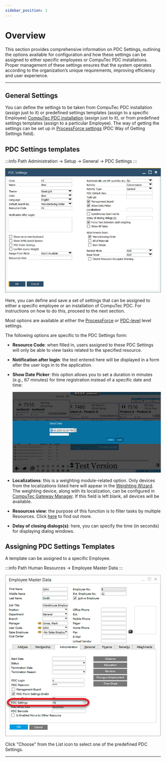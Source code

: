 ```yaml
---
sidebar_position: 1
---
```


# Overview

This section provides comprehensive information on PDC Settings, outlining the options available for configuration and how these settings can be assigned to either specific employees or CompuTec PDC installations. Proper management of these settings ensures that the system operates according to the organization’s unique requirements, improving efficiency and user experience.

---

## General Settings

You can define the settings to be taken from CompuTec PDC installation (assign just to it) or predefined settings templates (assign to a specific Employee) [CompuTec PDC installation](../overview.md) (assign just to it), or from predefined settings templates (assign to a particular Employee). The way of getting the settings can be set up in [ProcessForce settings](../overview.md#processforce-settings) (PDC Way of Getting Settings field).

## PDC Settings templates

:::info Path
    Administration → Setup → General → PDC Settings
:::

![PDC Settings](./media/pdc-settings/pdc-settings-general.webp)

Here, you can define and save a set of settings that can be assigned to either a specific employee or an installation of CompuTec PDC. For instructions on how to do this, proceed to the next section.

Most options are available at either the [ProcessForce](../overview.md#processforce-settings) or [PDC-level](../overview.md) level settings.

The following options are specific to the PDC Settings form:

- **Resource Code**: when filled in, users assigned to these PDC Settings will only be able to view tasks related to the specified resource.
- **Notification after login**: the text entered here will be displayed in a form after the user logs in to the application.
- **Show Date Picker**: this option allows you to set a duration in minutes (e.g., 67 minutes) for time registration instead of a specific date and time:

  ![Show Date Picker](./media/pdc-settings/show-date-picker.webp)
- **Localizations**: this is a weighting module-related option. Only devices from the localizations listed here will appear in the [Weighting Wizard](../../weight-scales-integration/working-with-scales.md). The weighting device, along with its localization, can be configured in [CompuTec Gateway Manager](../../weight-scales-integration/computec-gateway-manager.md). If this field is left blank, all devices will be available.
- **Resources view**: the purpose of this function is to filter tasks by multiple Resources. Click [here](./resource-view.md) to find out more.
- **Delay of closing dialogs(s)**: here, you can specify the time (in seconds) for displaying dialog windows.

## Assigning PDC Settings Templates

A template can be assigned to a specific Employee.

:::info Path
    Human Resources → Employee Master Data
:::

![Assign Settings](./media/pdc-settings/pdc-assigning-settings.webp)

Click "Choose" from the List icon to select one of the predefined PDC Settings.

---
